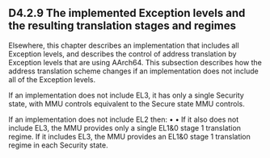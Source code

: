 ## D4.2.9 The implemented Exception levels and the resulting translation stages and regimes

Elsewhere, this chapter describes an implementation that includes all Exception levels, and describes the control of address translation by Exception levels that are using AArch64. This subsection describes how the address translation scheme changes if an implementation does not include all of the Exception levels.

If an implementation does not include EL3, it has only a single Security state, with MMU controls equivalent to the Secure state MMU controls.

If an implementation does not include EL2 then:
• •
If it also does not include EL3, the MMU provides only a single EL1&0 stage 1 translation regime. If it includes EL3, the MMU provides an EL1&0 stage 1 translation regime in each Security state.